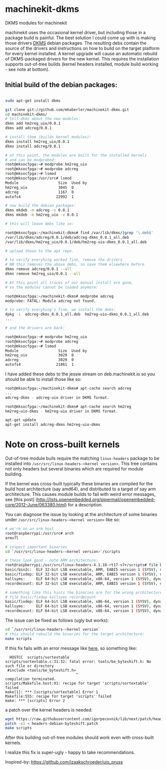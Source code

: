 # machinekit-dkms
DKMS modules for machinekit

machinekit uses the occasional kernel driver, but including those in a package build is painful.
The best solution I could come up with is making those drivers [DKMS](https://en.wikipedia.org/wiki/Dynamic_Kernel_Module_Support) debian packages.
The resulting debs contain the source of the
drivers and instructions on how to build on the target platform for every kernel installed. A kernel upgrade
will cause an automatic rebuild of DKMS-packaged drivers for the new kernel. This requires the installation
supports out-of-tree builds (kernel headers installed, module build working - see note at bottom).

## Initial build of the debian packages:

````bash

sudo apt-get install dkms

git clone git://github.com/mhaberler/machinekit-dkms.git
cd machinekit-dkms/
# tell dkms about the new modules:
dkms add hm2reg_uio/0.0.1
dkms add adcreg/0.0.1

# install them (builds kernel modules):
dkms install hm2reg_uio/0.0.1
dkms install adcreg/0.0.1

# at this point, the modules are built for the installed kernels
# and can be modprobed:
root@mksocfpga:~# modprobe hm2reg_uio
root@mksocfpga:~# modprobe adcreg
root@mksocfpga:~# lsmod
root@mksocfpga:/usr/src# lsmod
Module                  Size  Used by
hm2reg_uio              3045  0
adcreg                  1167  0
autofs4                22992  1

# now build the debian packages:
dkms mkdeb -m adcreg -v 0.0.1
dkms mkdeb -m hm2reg_uio -v 0.0.1

# this will leave debs like so:

root@mksocfpga:~/machinekit-dkms# find /var/lib/dkms/|grep '\.deb$'
/var/lib/dkms/adcreg/0.0.1/deb/adcreg-dkms_0.0.1_all.deb
/var/lib/dkms/hm2reg_uio/0.0.1/deb/hm2reg-uio-dkms_0.0.1_all.deb

# upload those to the apt repo.

# to verify everyhing worked fine, remove the drivers
# NB this removes the above debs, so save them elsewhere before
dkms remove adcreg/0.0.1 --all
dkms remove hm2reg_uio/0.0.1 --all

# At this point all traces of our manual install are gone,
# so the modules cannot be loaded anymore:

root@mksocfpga:~/machinekit-dkms# modprobe adcreg
modprobe: FATAL: Module adcreg not found.

# to verify everyhing's fine, we install the debs:
dpkg -i  adcreg-dkms_0.0.1_all.deb  hm2reg-uio-dkms_0.0.1_all.deb
...

# and the drivers are back:

root@mksocfpga:~# modprobe hm2reg_uio
root@mksocfpga:~# modprobe adcreg
root@mksocfpga:~# lsmod
Module                  Size  Used by
hm2reg_uio              3029  0
adcreg              	3029  0
autofs4                21861  1

`````

I have added these debs to the jessie stream on deb.machinekit.io
so you should be able to install those like so:

````bash
root@mksocfpga:~/machinekit-dkms# apt-cache search adcreg
...
adcreg-dkms - adcreg-uio driver in DKMS format.

root@mksocfpga:~/machinekit-dkms# apt-cache search hm2reg
hm2reg-uio-dkms - hm2reg-uio driver in DKMS format.

apt-get update
apt-get install adcreg-dkms hm2reg-uio-dkms 
`````

# Note on cross-built kernels

Out-of-tree module buils require the matching `linux-headers` package to be installed into
`/usr/src/linux-headers-<kernel version>`. This tree contains not only headers but several binaries
which are required for module building.

If the kernel was cross-built typically these binaries are compiled for the build host architecture (say amd64), and
distributed to a target of say arm architecture. This causes module builds to fail with weird error messages, see [this post] (http://lists.openembedded.org/pipermail/openembedded-core/2012-June/063380.html) for a description.

You can diagnose the issue by looking at the architecture of some binaries under `/usr/src/linux-headers-<kernel version>` like so:

````bash
# we're on an arm host
root@raspberrypi:/usr/src# arch
armv7l

# inspect important binaries
cd `/usr/src/linux-headers-<kernel version>`/scripts

# these look good - note ARM architecture:
root@raspberrypi:/usr/src/linux-headers-4.1.18-rt17-v7+/scripts# file basic/bin2c basic/fixdep kallsyms recordmcount
basic/bin2c:  ELF 32-bit LSB executable, ARM, EABI5 version 1 (SYSV), dynamically linked, interpreter /lib/ld-linux-armhf.so.3, for GNU/Linux 2.6.32, BuildID[sha1]=d3832724ec76f419b6ef4eaaa1be41f66de480b1, not stripped
basic/fixdep: ELF 32-bit LSB executable, ARM, EABI5 version 1 (SYSV), dynamically linked, interpreter /lib/ld-linux-armhf.so.3, for GNU/Linux 2.6.32, BuildID[sha1]=53c156943bdb20f3802bb91643b5d8668a490636, not stripped
kallsyms:     ELF 64-bit LSB executable, x86-64, version 1 (SYSV), dynamically linked, interpreter /lib64/ld-linux-x86-64.so.2, for GNU/Linux 2.6.32, BuildID[sha1]=517fea36cfe40942c2cff44433a2d3caef711657, not stripped
recordmcount: ELF 32-bit LSB executable, ARM, EABI5 version 1 (SYSV), dynamically linked, interpreter /lib/ld-linux-armhf.so.3, for GNU/Linux 2.6.32, BuildID[sha1]=a86949572904fc070ce9291a1ffb1f850c017aba, not stripped

# something like this hints the binaries are for the wrong architecture (note x86-64):
# file basic/fixdep kallsyms recordmcount
basic/fixdep: ELF 64-bit LSB executable, x86-64, version 1 (SYSV), dynamically linked, interpreter /lib64/ld-linux-x86-64.so.2, for GNU/Linux 2.6.32, BuildID[sha1]=1d3b83c509da6d6365d4990becfaa421b96fe56a, stripped
kallsyms:     ELF 64-bit LSB executable, x86-64, version 1 (SYSV), dynamically linked, interpreter /lib64/ld-linux-x86-64.so.2, for GNU/Linux 2.6.32, BuildID[sha1]=161872353bf7ec325a716b54499ce5b93e8abe6b, stripped
recordmcount: ELF 64-bit LSB executable, x86-64, version 1 (SYSV), dynamically linked, interpreter /lib64/ld-linux-x86-64.so.2, for GNU/Linux 2.6.32, BuildID[sha1]=e2fbf2e1360e0a06eb46a51f7cd2f70ebe403fe1, stripped
`````

The issue can be fixed as follows (ugly but works):
````bash
cd `/usr/src/linux-headers-<kernel version`
# this should rebuild the binaries for the target architecture:
make scripts
````

If this fix fails with an error message like [here](https://github.com/igorpecovnik/lib/issues/74#issue-94508186), 
so something like:

`````
  HOSTCC  scripts/sortextable
scripts/sortextable.c:31:32: fatal error: tools/be_byteshift.h: No such file or directory
 #include <tools/be_byteshift.h>
                                ^
compilation terminated.
scripts/Makefile.host:91: recipe for target 'scripts/sortextable' failed
make[1]: *** [scripts/sortextable] Error 1
Makefile:555: recipe for target 'scripts' failed
make: *** [scripts] Error 2
`````

a patch over the kernel headers is needed:

````bash
wget https://raw.githubusercontent.com/igorpecovnik/lib/next/patch/headers-debian-byteshift.patch
patch -p1 < headers-debian-byteshift.patch
make scripts
````

After this building out-of-tree modules should work even with cross-built kernels.

I realize this fix is super-ugly - happy to take recommendations.


Inspired-by: https://github.com/izaakschroeder/uio_pruss





